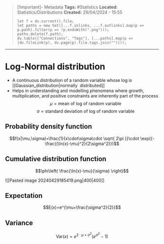 > [!important]- Metadata
> **Tags:** #Statistics 
> **Located:** Statistics/Distributions
> **Created:** 29/04/2024 - 15:55
> ```dataviewjs
> let f = dv.current().file;
> let paths = new Set([...f.inlinks, ...f.outlinks].map(p => p.path).filter(p => !p.endsWith(".png")));
> paths.delete(f.path);
> dv.table(["Connections", "Tags"], [...paths].map(p => [dv.fileLink(p), dv.page(p).file.tags.join("")]));
> ```

___
# Log-Normal distribution
- A continuous distribution of a random variable whose log is [[Gaussian_distribution|normally  distributed]]
- Helps in understanding and modelling phenomena where growth, multiplication, and positive constraints are inherently part of the process
$$\mu=\text{mean of log of random variable}$$
$$\sigma=\text{standard deviation of log of random variable}$$
## Probability density function
$$f(x|\mu,\sigma)=\frac{1}{x\cdot\sigma\cdot \sqrt{ 2\pi }}\cdot \exp({-\frac{(\ln(x)-\mu)^2}{2\sigma^2}})$$

## Cumulative distribution function
$$\phi\left( \frac{\ln(x)-\mu}{\sigma} \right)$$


![[Pasted image 20240429185419.png|400|400]]


## Expectation
$$E(x)=e^{\mu+\frac{\sigma^2}{2}}$$

## Variance
$$\text{Var}(x)=e^{2\cdot\mu+\sigma^2}(e^{\sigma^2}-1)$$
